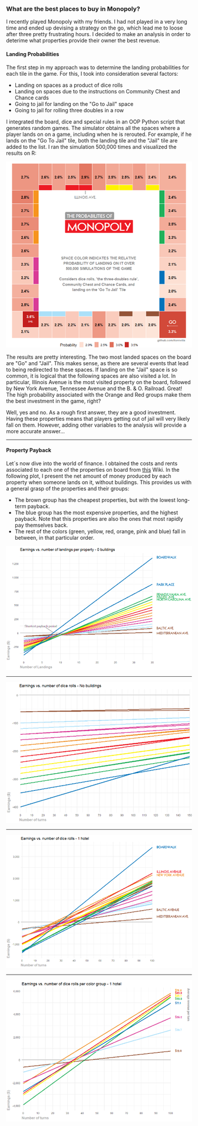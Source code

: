 ### What are the best places to buy in Monopoly?

I recently played Monopoly with my friends. I had not played in a very long time and ended up devising a strategy on the go, which lead me to loose after three pretty frustrating hours. I decided to make an analysis in order to deterime what properties provide their owner the best revenue.

#### Landing Probabilities

The first step in my approach was to determine the landing probabilities for each tile in the game. For this, I took into consideration several factors: 
* Landing on spaces as a product of dice rolls
* Landing on spaces due to the instructions on Community Chest and Chance cards
* Going to jail for landing on the "Go to Jail" space
* Going to jail for rolling three doubles in a row

I integrated the board, dice and special rules in an OOP Python script that generates random games. The simulator obtains all the spaces where a player lands on on a game, including when he is rerouted. For example, if he lands on the "Go To Jail" tile, both the landing tile and the "Jail" tile are added to the list. I ran the simulation 500,000 times and visualized the results on R:

<p align="center">
  <img src="monopoly_probabilities.png" />
</p>

The results are pretty interesting. The two most landed spaces on the board are "Go" and "Jail". This makes sense, as there are several events that lead to being redirected to these spaces. If landing on the "Jail" space is so common, it is logical that the following spaces are also visited a lot. In particular, Illinois Avenue is the most visited property on the board, followed by New York Avenue, Tennessee Avenue and the B. & O. Railroad. Great! The high probability associated with the Orange and Red groups make them the best investment in the game, right?

Well, yes and no. As a rough first answer, they are a good investment. Having these properties means that players getting out of jail will very likely fall on them. However, adding other variables to the analysis will provide a more accurate answer...

---

#### Property Payback

Let´s now dive into the world of finance. I obtained the costs and rents associated to each one of the properties on board from [this](https://monopoly.fandom.com/wiki/Property)  Wiki. In the following plot, I present the net amount of money produced by each property when someone lands on it, without buildings. This provides us with a general grasp of the properties and their groups:
* The brown group has the cheapest properties, but with the lowest long-term payback.
* The blue group has the most expensive properties, and the highest payback. Note that this properties are also the ones that most rapidly pay themselves back.
* The rest of the colors (green, yellow, red, orange, pink and blue) fall in between, in that particular order.

<p align="center">
  <img src="payback_no_buidlings.png" />
</p>

---

<p align="center">
  <img src="payback_w_prob_no_b.png" />
</p>

---

<p align="center">
  <img src="payback_w_prob_1_hotel.png" />
</p>

---

<p align="center">
  <img src="rolls_color_group_1_hotel.png" />
</p>
